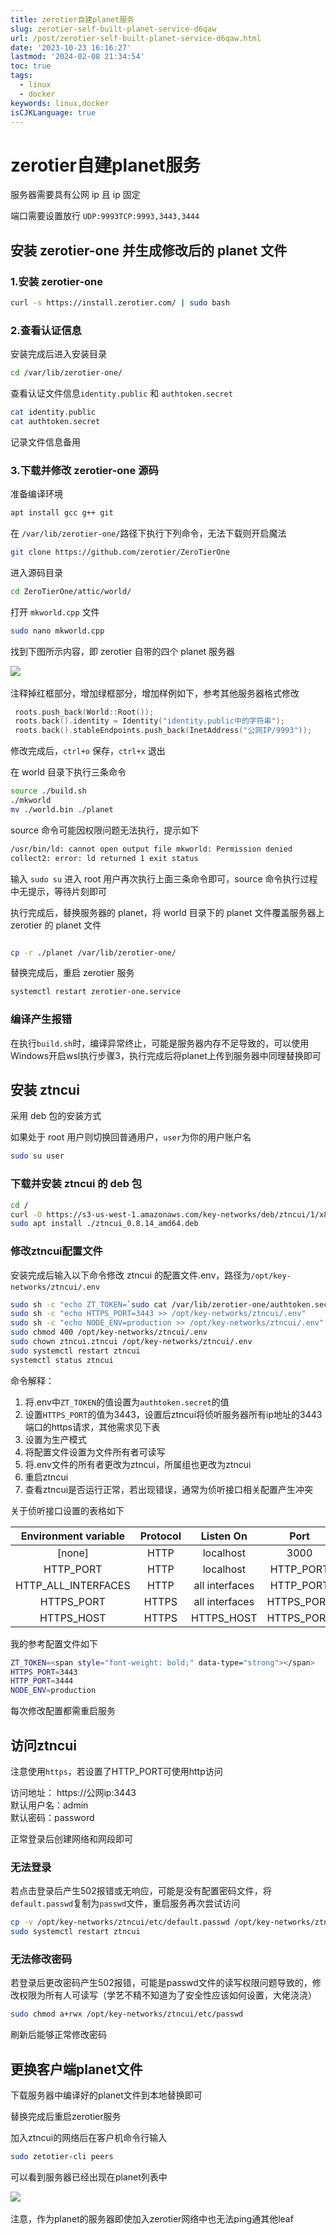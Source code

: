 ```yaml
---
title: zerotier自建planet服务
slug: zerotier-self-built-planet-service-d6qaw
url: /post/zerotier-self-built-planet-service-d6qaw.html
date: '2023-10-23 16:16:27'
lastmod: '2024-02-08 21:34:54'
toc: true
tags:
  - linux
  - docker
keywords: linux,docker
isCJKLanguage: true
---
```


# zerotier自建planet服务

服务器需要具有公网 ip 且 ip 固定

端口需要设置放行 `UDP:9993`​ `TCP:9993,3443,3444`​

## 安装 zerotier-one 并生成修改后的 planet 文件

### 1.安装 zerotier-one

```bash
curl -s https://install.zerotier.com/ | sudo bash
```

### 2.查看认证信息

安装完成后进入安装目录

```bash
cd /var/lib/zerotier-one/
```

查看认证文件信息​​`identity.public`​ 和 `authtoken.secret`​​

```bash
cat identity.public
cat authtoken.secret
```

记录文件信息备用

### 3.下载并修改 zerotier-one 源码

准备编译环境

```bash
apt install gcc g++ git
```

在 `/var/lib/zerotier-one/` ​路径下执行下列命令，无法下载则开启魔法

```bash
git clone https://github.com/zerotier/ZeroTierOne
```

进入源码目录

```bash
cd ZeroTierOne/attic/world/
```

打开 `mkworld.cpp` ​文件

```bash
sudo nano mkworld.cpp
```

找到下图所示内容，即 zerotier 自带的四个 planet 服务器

​![](https://image-host-pkj.oss-cn-guangzhou.aliyuncs.com/202310231632003.png)​

注释掉红框部分，增加绿框部分，增加样例如下，参考其他服务器格式修改

```cpp
 roots.push_back(World::Root());
 roots.back().identity = Identity("identity.public中的字符串");
 roots.back().stableEndpoints.push_back(InetAddress("公网IP/9993"));
```

修改完成后，`ctrl+o` ​保存，`ctrl+x` ​退出

在 world 目录下执行三条命令

```bash
source ./build.sh
./mkworld
mv ./world.bin ./planet
```

source 命令可能因权限问题无法执行，提示如下

```bash
/usr/bin/ld: cannot open output file mkworld: Permission denied
collect2: error: ld returned 1 exit status
```

输入 `sudo su` ​进入 root 用户再次执行上面三条命令即可，source 命令执行过程中无提示，等待片刻即可

执行完成后，替换服务器的 planet，将 world 目录下的 planet 文件覆盖服务器上 zerotier 的 planet 文件

```bash

cp -r ./planet /var/lib/zerotier-one/
```

替换完成后，重启 zerotier 服务

```bash
systemctl restart zerotier-one.service
```

### 编译产生报错

在执行`build.sh`​时，编译异常终止，可能是服务器内存不足导致的，可以使用Windows开启wsl执行步骤3，执行完成后将planet上传到服务器中同理替换即可

## 安装 ztncui

采用 deb 包的安装方式

如果处于 root 用户则切换回普通用户，`user` ​为你的用户账户名

```bash
sudo su user
```

### 下载并安装 ztncui 的 deb 包

```bash
cd /
curl -O https://s3-us-west-1.amazonaws.com/key-networks/deb/ztncui/1/x86_64/ztncui_0.8.14_amd64.deb
sudo apt install ./ztncui_0.8.14_amd64.deb
```

### 修改ztncui配置文件

安装完成后输入以下命令修改 ztncui 的配置文件.env，路径为​ `/opt/key-networks/ztncui/.env`​​

```bash
sudo sh -c "echo ZT_TOKEN=`sudo cat /var/lib/zerotier-one/authtoken.secret` > /opt/key-networks/ztncui/.env"
sudo sh -c "echo HTTPS_PORT=3443 >> /opt/key-networks/ztncui/.env"
sudo sh -c "echo NODE_ENV=production >> /opt/key-networks/ztncui/.env"
sudo chmod 400 /opt/key-networks/ztncui/.env
sudo chown ztncui.ztncui /opt/key-networks/ztncui/.env
sudo systemctl restart ztncui
systemctl status ztncui
```

命令解释：

1. 将.env中`ZT_TOKEN`​的值设置为`authtoken.secret`​的值
2. 设置`HTTPS_PORT`​的值为3443，设置后ztncui将侦听服务器所有ip地址的3443端口的https请求，其他需求见下表
3. 设置为生产模式
4. 将配置文件设置为文件所有者可读写
5. 将.env文件的所有者更改为ztncui，所属组也更改为ztncui
6. 重启ztncui
7. 查看ztncui是否运行正常，若出现错误，通常为侦听接口相关配置产生冲突

关于侦听接口设置的表格如下

|Environment variable|Protocol|Listen On|Port|
| :--------------------: | :--------: | :--------------: | :----------: |
|[none]|HTTP|localhost|3000|
|HTTP_PORT|HTTP|localhost|HTTP_PORT|
|HTTP_ALL_INTERFACES|HTTP|all interfaces|HTTP_PORT|
|HTTPS_PORT|HTTPS|all interfaces|HTTPS_PORT|
|HTTPS_HOST|HTTPS|HTTPS_HOST|HTTPS_PORT|

我的参考配置文件如下

```bash
ZT_TOKEN=<span style="font-weight: bold;" data-type="strong"></span>
HTTPS_PORT=3443
HTTP_PORT=3444
NODE_ENV=production
```

每次修改配置都需重启服务

## 访问ztncui

注意使用`https`​，若设置了HTTP_PORT可使用http访问

访问地址： https://公网ip:3443  
默认用户名：admin  
默认密码：password

正常登录后创建网络和网段即可

### 无法登录

若点击登录后产生502报错或无响应，可能是没有配置密码文件，将`default.passwd`​复制为`passwd`​文件，重启服务再次尝试访问

```bash
cp -v /opt/key-networks/ztncui/etc/default.passwd /opt/key-networks/ztncui/etc/passwd
sudo systemctl restart ztncui
```

### 无法修改密码

若登录后更改密码产生502报错，可能是passwd文件的读写权限问题导致的，修改权限为所有人可读写（学艺不精不知道为了安全性应该如何设置，大佬浇浇）

```bash
sudo chmod a+rwx /opt/key-networks/ztncui/etc/passwd
```

刷新后能够正常修改密码

## 更换客户端planet文件

下载服务器中编译好的planet文件到本地替换即可

替换完成后重启zerotier服务

加入ztncui的网络后在客户机命令行输入

```bash
sudo zetotier-cli peers
```

可以看到服务器已经出现在planet列表中

​![](https://image-host-pkj.oss-cn-guangzhou.aliyuncs.com/202310231735045.png)​

注意，作为planet的服务器即使加入zerotier网络中也无法ping通其他leaf

‍
